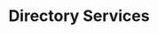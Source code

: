 ---
title: "Directory Services"
description: "Connecting to different directory services."
type: docs
weight: 4
---